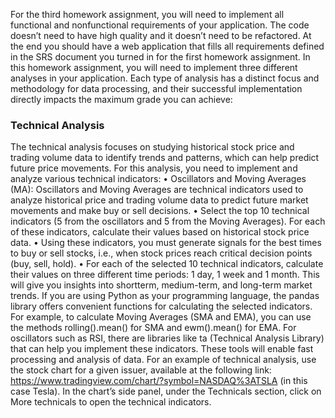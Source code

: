 For the third homework assignment, you will need to implement all functional and nonfunctional requirements of your application. The code doesn’t need to have high quality
and it doesn’t need to be refactored. At the end you should have a web application that
fills all requirements defined in the SRS document you turned in for the first homework
assignment.
In this homework assignment, you will need to implement three different analyses in your
application. Each type of analysis has a distinct focus and methodology for data processing, and
their successful implementation directly impacts the maximum grade you can achieve:

###  Technical Analysis 
The technical analysis focuses on studying historical stock price and trading volume data
to identify trends and patterns, which can help predict future price movements. For this
analysis, you need to implement and analyze various technical indicators:
• Oscillators and Moving Averages (MA): Oscillators and Moving Averages are
technical indicators used to analyze historical price and trading volume data to predict
future market movements and make buy or sell decisions.
• Select the top 10 technical indicators (5 from the oscillators and 5 from
the Moving Averages). For each of these indicators, calculate their values based on
historical stock price data.
• Using these indicators, you must generate signals for the best times to buy or
sell stocks, i.e., when stock prices reach critical decision points (buy, sell, hold).
• For each of the selected 10 technical indicators, calculate their values on three different
time periods: 1 day, 1 week and 1 month. This will give you insights into shortterm, medium-term, and long-term market trends.
If you are using Python as your programming language, the pandas library offers convenient
functions for calculating the selected indicators. For example, to calculate Moving Averages
(SMA and EMA), you can use the methods rolling().mean() for SMA and ewm().mean()
for EMA. For oscillators such as RSI, there are libraries like ta (Technical Analysis Library)
that can help you implement these indicators. These tools will enable fast processing and
analysis of data.
For an example of technical analysis, use the stock chart for a given issuer, available at the
following link: https://www.tradingview.com/chart/?symbol=NASDAQ%3ATSLA (in this
case Tesla). In the chart’s side panel, under the Technicals section, click on More technicals
to open the technical indicators.
